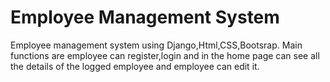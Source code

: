 
# Employee Management System

Employee management system using Django,Html,CSS,Bootsrap.
Main functions are employee can register,login and in the home page can see all the details of the logged employee and employee can edit it.

